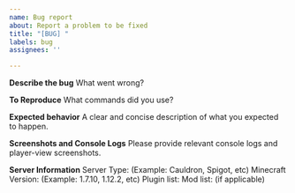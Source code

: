 ```yaml
---
name: Bug report
about: Report a problem to be fixed
title: "[BUG] "
labels: bug
assignees: ''

---
```


**Describe the bug**
What went wrong?

**To Reproduce**
What commands did you use? 

**Expected behavior**
A clear and concise description of what you expected to happen.

**Screenshots and Console Logs**
Please provide relevant console logs and player-view screenshots.

**Server Information**
Server Type: (Example: Cauldron, Spigot, etc)
Minecraft Version: (Example: 1.7.10, 1.12.2, etc)
Plugin list:
Mod list: (if applicable)
